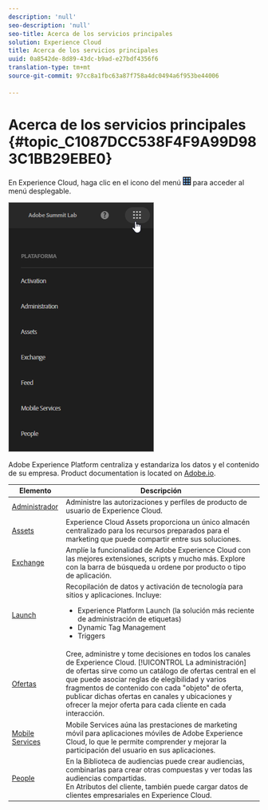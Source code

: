 ```yaml
---
description: 'null'
seo-description: 'null'
seo-title: Acerca de los servicios principales
solution: Experience Cloud
title: Acerca de los servicios principales
uuid: 0a8542de-8d89-43dc-b9ad-e27bdf4356f6
translation-type: tm+mt
source-git-commit: 97cc8a1fbc63a87f758a4dc0494a6f953be44006

---
```



# Acerca de los servicios principales {#topic_C1087DCC538F4F9A99D983C1BB29EBE0}

En Experience Cloud, haga clic en el icono del menú ![](assets/menu-icon.png) para acceder al menú desplegable.

![](assets/experience-cloud-core-services.png)

Adobe Experience Platform centraliza y estandariza los datos y el contenido de su empresa. Product documentation is located on [Adobe.io](https://www.adobe.io/apis/experienceplatform/home/services.html).

| Elemento | Descripción |
|--- |--- |
| [Administrador](admin-getting-started/admin-getting-started.md) | Administre las autorizaciones y perfiles de producto de usuario de Experience Cloud. |
| [Assets](experience-cloud-assets/experience-cloud-assets.md) | Experience Cloud Assets proporciona un único almacén centralizado para los recursos preparados para el marketing que puede compartir entre sus soluciones. |
| [Exchange](https://experiencecloud.adobeexchange.com/) | Amplíe la funcionalidad de Adobe Experience Cloud con las mejores extensiones, scripts y mucho más. Explore con la barra de búsqueda u ordene por producto o tipo de aplicación. |
| [Launch](activation/activation.md) | Recopilación de datos y activación de tecnología para sitios y aplicaciones. Incluye:<ul><li>Experience Platform Launch (la solución más reciente de administración de etiquetas)</li><li>Dynamic Tag Management</li><li>Triggers</li></ul> |
| [Ofertas](offer-management/getting-started.md) | Cree, administre y tome decisiones en todos los canales de Experience Cloud. [!UICONTROL La administración] de ofertas sirve como un catálogo de ofertas central en el que puede asociar reglas de elegibilidad y varios fragmentos de contenido con cada &quot;objeto&quot; de oferta, publicar dichas ofertas en canales y ubicaciones y ofrecer la mejor oferta para cada cliente en cada interacción. |
| [Mobile Services](https://docs.adobe.com/content/help/en/mobile-services/using/home.html) | Mobile Services aúna las prestaciones de marketing móvil para aplicaciones móviles de Adobe Experience Cloud, lo que le permite comprender y mejorar la participación del usuario en sus aplicaciones. |
| [People](audience-library/audience-library.md) | En la Biblioteca de audiencias puede crear audiencias, combinarlas para crear otras compuestas y ver todas las audiencias compartidas.<br>En Atributos del cliente, también puede cargar datos de clientes empresariales en Experience Cloud. |
